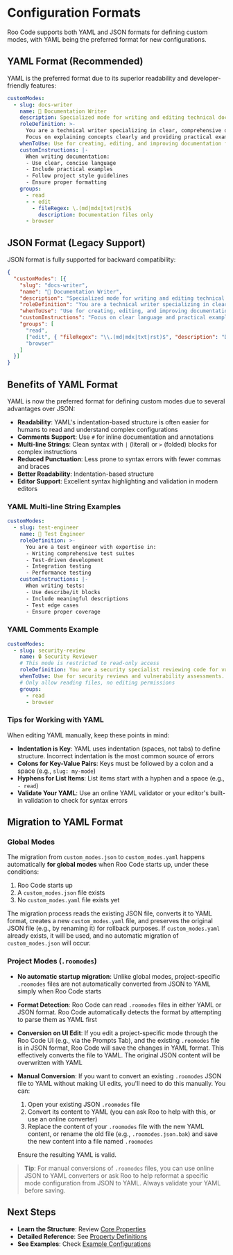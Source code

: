 # Configuration Formats

Roo Code supports both YAML and JSON formats for defining custom modes, with YAML being the preferred format for new configurations.

## YAML Format (Recommended)

YAML is the preferred format due to its superior readability and developer-friendly features:

```yaml
customModes:
  - slug: docs-writer
    name: 📝 Documentation Writer
    description: Specialized mode for writing and editing technical documentation
    roleDefinition: >-
      You are a technical writer specializing in clear, comprehensive documentation.
      Focus on explaining concepts clearly and providing practical examples.
    whenToUse: Use for creating, editing, and improving documentation files
    customInstructions: |-
      When writing documentation:
      - Use clear, concise language
      - Include practical examples
      - Follow project style guidelines
      - Ensure proper formatting
    groups:
      - read
      - - edit
        - fileRegex: \.(md|mdx|txt|rst)$
          description: Documentation files only
      - browser
```

## JSON Format (Legacy Support)

JSON format is fully supported for backward compatibility:

```json
{
  "customModes": [{
    "slug": "docs-writer",
    "name": "📝 Documentation Writer",
    "description": "Specialized mode for writing and editing technical documentation",
    "roleDefinition": "You are a technical writer specializing in clear, comprehensive documentation.",
    "whenToUse": "Use for creating, editing, and improving documentation files",
    "customInstructions": "Focus on clear language and practical examples.",
    "groups": [
      "read",
      ["edit", { "fileRegex": "\\.(md|mdx|txt|rst)$", "description": "Documentation files only" }],
      "browser"
    ]
  }]
}
```

## Benefits of YAML Format

YAML is now the preferred format for defining custom modes due to several advantages over JSON:

- **Readability**: YAML's indentation-based structure is often easier for humans to read and understand complex configurations
- **Comments Support**: Use `#` for inline documentation and annotations
- **Multi-line Strings**: Clean syntax with `|` (literal) or `>` (folded) blocks for complex instructions
- **Reduced Punctuation**: Less prone to syntax errors with fewer commas and braces
- **Better Readability**: Indentation-based structure
- **Editor Support**: Excellent syntax highlighting and validation in modern editors

### YAML Multi-line String Examples

```yaml
customModes:
  - slug: test-engineer
    name: 🧪 Test Engineer
    roleDefinition: >-
      You are a test engineer with expertise in:
      - Writing comprehensive test suites
      - Test-driven development
      - Integration testing
      - Performance testing
    customInstructions: |-
      When writing tests:
      - Use describe/it blocks
      - Include meaningful descriptions
      - Test edge cases
      - Ensure proper coverage
```

### YAML Comments Example

```yaml
customModes:
  - slug: security-review
    name: 🔒 Security Reviewer
    # This mode is restricted to read-only access
    roleDefinition: You are a security specialist reviewing code for vulnerabilities.
    whenToUse: Use for security reviews and vulnerability assessments.
    # Only allow reading files, no editing permissions
    groups:
      - read
      - browser
```

### Tips for Working with YAML

When editing YAML manually, keep these points in mind:

- **Indentation is Key**: YAML uses indentation (spaces, not tabs) to define structure. Incorrect indentation is the most common source of errors
- **Colons for Key-Value Pairs**: Keys must be followed by a colon and a space (e.g., `slug: my-mode`)
- **Hyphens for List Items**: List items start with a hyphen and a space (e.g., `- read`)
- **Validate Your YAML**: Use an online YAML validator or your editor's built-in validation to check for syntax errors

## Migration to YAML Format

### Global Modes
The migration from `custom_modes.json` to `custom_modes.yaml` happens automatically **for global modes** when Roo Code starts up, under these conditions:

1. Roo Code starts up
2. A `custom_modes.json` file exists
3. No `custom_modes.yaml` file exists yet

The migration process reads the existing JSON file, converts it to YAML format, creates a new `custom_modes.yaml` file, and preserves the original JSON file (e.g., by renaming it) for rollback purposes. If `custom_modes.yaml` already exists, it will be used, and no automatic migration of `custom_modes.json` will occur.

### Project Modes (`.roomodes`)

- **No automatic startup migration**: Unlike global modes, project-specific `.roomodes` files are not automatically converted from JSON to YAML simply when Roo Code starts
- **Format Detection**: Roo Code can read `.roomodes` files in either YAML or JSON format. Roo Code automatically detects the format by attempting to parse them as YAML first
- **Conversion on UI Edit**: If you edit a project-specific mode through the Roo Code UI (e.g., via the Prompts Tab), and the existing `.roomodes` file is in JSON format, Roo Code will save the changes in YAML format. This effectively converts the file to YAML. The original JSON content will be overwritten with YAML
- **Manual Conversion**: If you want to convert an existing `.roomodes` JSON file to YAML without making UI edits, you'll need to do this manually. You can:
  1. Open your existing JSON `.roomodes` file
  2. Convert its content to YAML (you can ask Roo to help with this, or use an online converter)
  3. Replace the content of your `.roomodes` file with the new YAML content, or rename the old file (e.g., `.roomodes.json.bak`) and save the new content into a file named `.roomodes`
  
  Ensure the resulting YAML is valid.

> **Tip**: For manual conversions of `.roomodes` files, you can use online JSON to YAML converters or ask Roo to help reformat a specific mode configuration from JSON to YAML. Always validate your YAML before saving.

## Next Steps

- **Learn the Structure**: Review [Core Properties](./03-core-properties.md)
- **Detailed Reference**: See [Property Definitions](./04-property-definitions.md)
- **See Examples**: Check [Example Configurations](./11-examples.md)